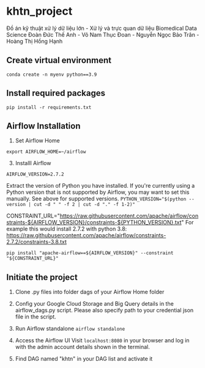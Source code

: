 # khtn_project
Đồ án kỹ thuật xử lý dữ liệu lớn - Xử lý và trực quan dữ liệu Biomedical Data Science
Đoàn Đức Thế Anh	- Võ Nam Thục Đoan -	Nguyễn Ngọc Bảo Trân	- Hoàng Thị Hồng Hạnh	


## Create virtual environment 
```conda create -n myenv python==3.9```

## Install required packages 
```pip install -r requirements.txt```

## Airflow Installation
1. Set Airflow Home

```export AIRFLOW_HOME=~/airflow```
   
3. Installl Airflow

```AIRFLOW_VERSION=2.7.2```

Extract the version of Python you have installed. If you're currently using a Python version that is not supported by Airflow, you may want to set this manually.
See above for supported versions.
```PYTHON_VERSION="$(python --version | cut -d " " -f 2 | cut -d "." -f 1-2)"```

CONSTRAINT_URL="https://raw.githubusercontent.com/apache/airflow/constraints-${AIRFLOW_VERSION}/constraints-${PYTHON_VERSION}.txt"
For example this would install 2.7.2 with python 3.8: https://raw.githubusercontent.com/apache/airflow/constraints-2.7.2/constraints-3.8.txt

```pip install "apache-airflow==${AIRFLOW_VERSION}" --constraint "${CONSTRAINT_URL}"```

## Initiate the project
1. Clone .py files into folder dags of your Airflow Home folder

2. Config your Google Cloud Storage and Big Query details in the airflow_dags.py script. Please also specify path to your credential json file in the script.

3. Run Airflow standalone
```airflow standalone```

4. Access the Airflow UI
Visit ```localhost:8080``` in your browser and log in with the admin account details shown in the terminal.

5. Find DAG named "khtn" in your DAG list and activate it
